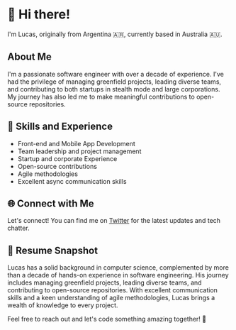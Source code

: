 # 👋 Hi there!

I'm Lucas, originally from Argentina 🇦🇷, currently based in Australia 🇦🇺.

## About Me
I'm a passionate software engineer with over a decade of experience. I've had the privilege of managing greenfield projects, leading diverse teams, and contributing to both startups in stealth mode and large corporations. My journey has also led me to make meaningful contributions to open-source repositories.

## 🔭 Skills and Experience
- Front-end and Mobile App Development
- Team leadership and project management
- Startup and corporate Experience
- Open-source contributions
- Agile methodologies
- Excellent async communication skills

## 🌐 Connect with Me
Let's connect! You can find me on [Twitter](https://twitter.com/YourTwitterHandle) for the latest updates and tech chatter.

## 📜 Resume Snapshot
Lucas has a solid background in computer science, complemented by more than a decade of hands-on experience in software engineering. His journey includes managing greenfield projects, leading diverse teams, and contributing to open-source repositories. With excellent communication skills and a keen understanding of agile methodologies, Lucas brings a wealth of knowledge to every project.

Feel free to reach out and let's code something amazing together! 🚀

<!--
**lucas-mancini/lucas-mancini** is a ✨ _special_ ✨ repository because its `README.md` (this file) appears on your GitHub profile.

Here are some ideas to get you started:

- 🔭 I’m currently working on ...
- 🌱 I’m currently learning ...
- 👯 I’m looking to collaborate on ...
- 🤔 I’m looking for help with ...
- 💬 Ask me about ...
- 📫 How to reach me: ...
- 😄 Pronouns: ...
- ⚡ Fun fact: ...
-->
